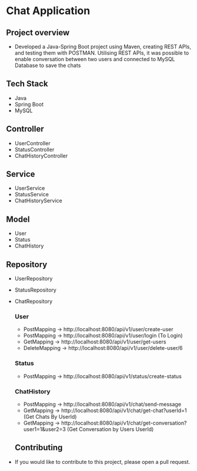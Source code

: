 # Chat Application

## Project overview
- Developed a Java-Spring Boot project using Maven, creating REST APIs, and testing them with POSTMAN. Utilising REST APIs, it was possible to enable conversation between two users and connected to MySQL Database to save the chats

## Tech Stack
- Java
- Spring Boot
- MySQL

## Controller
- UserController
- StatusController
- ChatHistoryController

## Service
- UserService
- StatusService
- ChatHistoryService

## Model
- User
- Status
- ChatHistory

## Repository
- UserRepository
- StatusRepository
- ChatRepository


  ### User
  - PostMapping   -> http://localhost:8080/api/v1/user/create-user
  - PostMapping   -> http://localhost:8080/api/v1/user/login (To Login)
  - GetMapping    -> http://localhost:8080/api/v1/user/get-users
  - DeleteMapping -> http://localhost:8080/api/v1/user/delete-user/6 

  ### Status
  - PostMapping   -> http://localhost:8080/api/v1/status/create-status

  ### ChatHistory
  - PostMapping   -> http://localhost:8080/api/v1/chat/send-message
  - GetMapping    -> http://localhost:8080/api/v1/chat/get-chat?userId=1 (Get Chats By UserId)
  - GetMapping    -> http://localhost:8080/api/v1/chat/get-conversation?user1=1&user2=3 (Get Conversation by Users UserId)
  
  ## Contributing
- If you would like to contribute to this project, please open a pull request.
